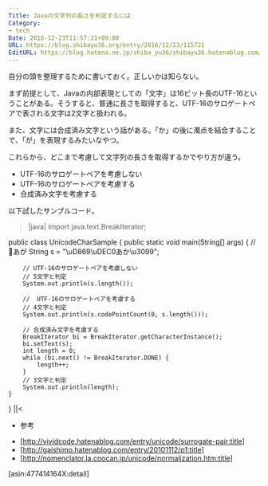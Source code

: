 ```yaml
---
Title: Javaの文字列の長さを判定するには
Category:
- tech
Date: 2016-12-23T11:57:21+09:00
URL: https://blog.shibayu36.org/entry/2016/12/23/115721
EditURL: https://blog.hatena.ne.jp/shiba_yu36/shibayu36.hatenablog.com/atom/entry/10328749687200649301
---
```


自分の頭を整理するために書いておく。正しいかは知らない。

まず前提として、Javaの内部表現としての「文字」は16ビット長のUTF-16ということがある。そうすると、普通に長さを取得すると、UTF-16のサロゲートペアで表される文字は2文字と扱われる。

また、文字には合成済み文字という話がある。「か」の後に濁点を結合することで、「が」を表現するみたいなやつ。

これらから、どこまで考慮して文字列の長さを取得するかでやり方が違う。
- UTF-16のサロゲートペアを考慮しない
- UTF-16のサロゲートペアを考慮する
- 合成済み文字を考慮する

以下試したサンプルコード。

>|java|
import java.text.BreakIterator;

public class UnicodeCharSample {
    public static void main(String[] args) {
        // 𪛀あが
        String s = "\uD869\uDEC0あか\u3099";

        // UTF-16のサロゲートペアを考慮しない
        // 5文字と判定
        System.out.println(s.length());

        //  UTF-16のサロゲートペアを考慮する
        // 4文字と判定
        System.out.println(s.codePointCount(0, s.length()));

        // 合成済み文字を考慮する
        BreakIterator bi = BreakIterator.getCharacterInstance();
        bi.setText(s);
        int length = 0;
        while (bi.next() != BreakIterator.DONE) {
            length++;
        }
        // 3文字と判定
        System.out.println(length);
    }
}
||<


* 参考
- [http://vividcode.hatenablog.com/entry/unicode/surrogate-pair:title]
- [http://gaishimo.hatenablog.com/entry/20101112/p1:title]
- [http://nomenclator.la.coocan.jp/unicode/normalization.htm:title]

[asin:477414164X:detail]
